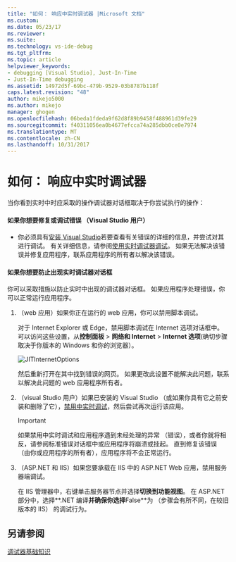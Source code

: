 ```yaml
---
title: "如何： 响应中实时调试器 |Microsoft 文档"
ms.custom: 
ms.date: 05/23/17
ms.reviewer: 
ms.suite: 
ms.technology: vs-ide-debug
ms.tgt_pltfrm: 
ms.topic: article
helpviewer_keywords:
- debugging [Visual Studio], Just-In-Time
- Just-In-Time debugging
ms.assetid: 14972d5f-69bc-479b-9529-03b8787b118f
caps.latest.revision: "48"
author: mikejo5000
ms.author: mikejo
manager: ghogen
ms.openlocfilehash: 06beda1fdeda9f62d8f89b9458f488961d39fe29
ms.sourcegitcommit: f40311056ea0b4677efcca74a285dbb0ce0e7974
ms.translationtype: MT
ms.contentlocale: zh-CN
ms.lasthandoff: 10/31/2017
---
```

# <a name="how-to-respond-to-the-just-in-time-debugger"></a>如何： 响应中实时调试器

当你看到实时中时应采取的操作调试器对话框取决于你尝试执行的操作：

#### <a name="if-you-want-to-fix-or-debug-the-error-visual-studio-users"></a>如果你想要修复或调试错误 （Visual Studio 用户）

- 你必须具有[安装 Visual Studio](https://www.microsoft.com/en-us/download/details.aspx?id=48146)若要查看有关错误的详细的信息，并尝试对其进行调试。 有关详细信息，请参阅[使用实时调试器调试](../debugger/debug-using-the-just-in-time-debugger.md)。 如果无法解决该错误并修复应用程序，联系应用程序的所有者以解决该错误。

#### <a name="if-you-want-to-prevent-the-just-in-time-debugger-dialog-box-from-appearing"></a>如果你想要防止出现实时调试器对话框

你可以采取措施以防止实时中出现的调试器对话框。 如果应用程序处理错误，你可以正常运行应用程序。

1. （web 应用）如果你正在运行的 web 应用，你可以禁用脚本调试。

    对于 Internet Explorer 或 Edge，禁用脚本调试在 Internet 选项对话框中。 可以访问这些设置，从**控制面板** > **网络和 Internet** > **Internet 选项**(确切步骤取决于你版本的 Windows 和你的浏览器）。

    ![JITInternetOptions](../debugger/media/jitinternetoptions.png "JITInternetOptions")

    然后重新打开在其中找到错误的网页。 如果更改此设置不能解决此问题，联系以解决此问题的 web 应用程序所有者。

3. （visual Studio 用户）如果已安装的 Visual Studio （或如果你具有它之前安装和删除了它），[禁用中实时调试](../debugger/debug-using-the-just-in-time-debugger.md)，然后尝试再次运行该应用。

    > [!IMPORTANT]
    > 如果禁用中实时调试和应用程序遇到未经处理的异常 （错误），或者你就将相反，请参阅标准错误对话框中或应用程序将崩溃或挂起。 直到修复该错误 （由你或应用程序的所有者），应用程序将不会正常运行。

2. （ASP.NET 和 IIS）如果您要承载在 IIS 中的 ASP.NET Web 应用，禁用服务器端调试。

    在 IIS 管理器中，右键单击服务器节点并选择**切换到功能视图**。 在 ASP.NET 部分中，选择**.NET 编译**并确保你选择**False**为 （步骤会有所不同，在较旧版本的 IIS） 的调试行为。
  
## <a name="see-also"></a>另请参阅    
 [调试器基础知识](../debugger/debugger-basics.md)   

